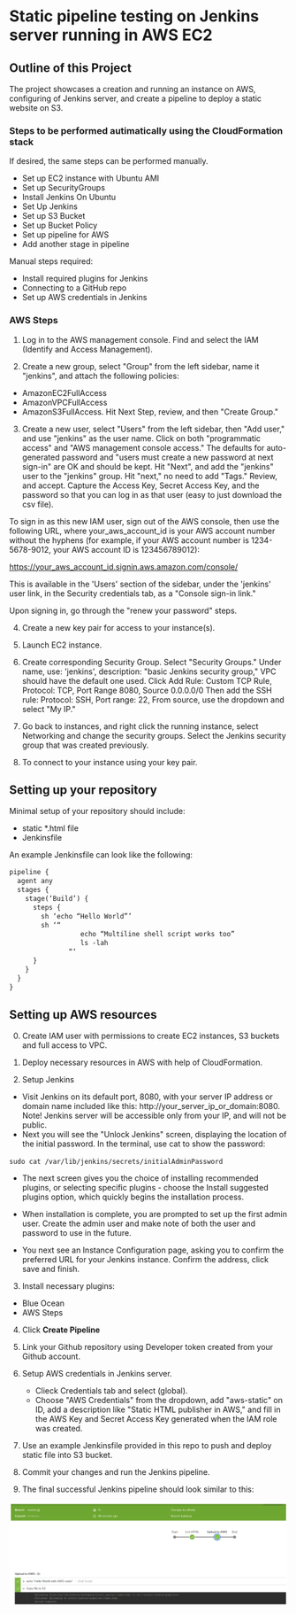 # Static pipeline testing on Jenkins server running in AWS EC2

## Outline of this Project

The project showcases a creation and running an instance on AWS, configuring of Jenkins server, and create a pipeline to deploy a static website on S3.

### Steps to be performed autimatically using the CloudFormation stack

If desired, the same steps can be performed manually.

- Set up EC2 instance with Ubuntu AMI
- Set up SecurityGroups
- Install Jenkins On Ubuntu
- Set Up Jenkins
- Set up S3 Bucket
- Set up Bucket Policy
- Set up pipeline for AWS
- Add another stage in pipeline

Manual steps required:
- Install required plugins for Jenkins
- Connecting to a GitHub repo
- Set up AWS credentials in Jenkins

### AWS Steps
1) Log in to the AWS management console. Find and select the IAM (Identify and Access Management).

2) Create a new group, select "Group" from the left sidebar, name it "jenkins", and attach the following policies:

- AmazonEC2FullAccess
- AmazonVPCFullAccess
- AmazonS3FullAccess.
Hit Next Step, review, and then "Create Group."

3) Create a new user, select "Users" from the left sidebar, then "Add user," and use "jenkins" as the user name. Click on both "programmatic access" and "AWS management console access." The defaults for auto-generated password and "users must create a new password at next sign-in" are OK and should be kept. Hit "Next", and add the "jenkins" user to the "jenkins" group. Hit "next," no need to add "Tags." Review, and accept. Capture the Access Key, Secret Access Key, and the password so that you can log in as that user (easy to just download the csv file).

To sign in as this new IAM user, sign out of the AWS console, then use the following URL, where your_aws_account_id is your AWS account number without the hyphens (for example, if your AWS account number is 1234-5678-9012, your AWS account ID is 123456789012):

https://your_aws_account_id.signin.aws.amazon.com/console/

This is available in the 'Users' section of the sidebar, under the 'jenkins' user link, in the Security credentials tab, as a "Console sign-in link."

Upon signing in, go through the "renew your password" steps.

4) Create a new key pair for access to your instance(s).

5) Launch EC2 instance.

6) Create corresponding Security Group. Select "Security Groups." Under name, use: 'jenkins', description: "basic Jenkins security group," VPC should have the default one used. Click Add Rule: Custom TCP Rule, Protocol: TCP, Port Range 8080, Source 0.0.0.0/0 Then add the SSH rule: Protocol: SSH, Port range: 22, From source, use the dropdown and select "My IP."

7) Go back to instances, and right click the running instance, select Networking and change the security groups. Select the Jenkins security group that was created previously.

8) To connect to your instance using your key pair.

## Setting up your repository

Minimal setup of your repository should include:
 - static *.html file
 - Jenkinsfile
 
An example Jenkinsfile can look like the following:
```
pipeline {
  agent any 
  stages {
    stage(‘Build’) {
      steps {
        sh ‘echo “Hello World”’
        sh ‘“
                  echo “Multiline shell script works too”
                  ls -lah
               “‘
      }
    }
  }
}
```

## Setting up AWS resources

0. Create IAM user with permissions to create EC2 instances, S3 buckets and full access to VPC.

1. Deploy necessary resources in AWS with help of CloudFormation.

2. Setup Jenkins
  - Visit Jenkins on its default port, 8080, with your server IP address or domain name included like this: http://your_server_ip_or_domain:8080.
  Note! Jenkins server will be accessible only from your IP, and will not be public.
  - Next you will see the "Unlock Jenkins" screen, displaying the location of the initial password. In the terminal, use cat to show the password:
  
  `sudo cat /var/lib/jenkins/secrets/initialAdminPassword`
  
  - The next screen gives you the choice of installing recommended plugins, or selecting specific plugins - choose the Install suggested plugins option, which quickly begins the installation process.

 - When installation is complete, you are prompted to set up the first admin user. Create the admin user and make note of both the user and password to use in the future.

- You next see an Instance Configuration page, asking you to confirm the preferred URL for your Jenkins instance. Confirm the address, click save and finish.

3. Install necessary plugins: 
  - Blue Ocean 
  - AWS Steps

4. Click **Create Pipeline**

5. Link your Github repository using Developer token created from your Github account.

6. Setup AWS credentials in Jenkins server.
    - Clieck Credentials tab and select (global).
    - Choose "AWS Credentials" from the dropdown, add "aws-static" on ID, add a description like "Static HTML publisher in AWS," and fill in the AWS Key and Secret Access Key generated when the IAM role was created.
    
7. Use an example Jenkinsfile provided in this repo to push and deploy static file into S3 bucket.

8. Commit your changes and run the Jenkins pipeline.

8. The final successful Jenkins pipeline should look similar to this:

![Successfull Pipeline](/img/pipeline.png)
